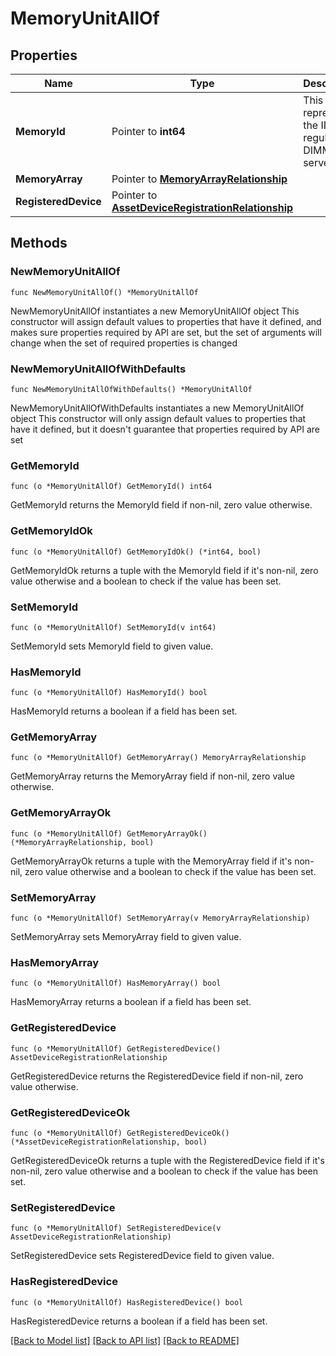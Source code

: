 # MemoryUnitAllOf

## Properties

Name | Type | Description | Notes
------------ | ------------- | ------------- | -------------
**MemoryId** | Pointer to **int64** | This represents the ID of a regular DIMM on a server. | [optional] [readonly] 
**MemoryArray** | Pointer to [**MemoryArrayRelationship**](memory.Array.Relationship.md) |  | [optional] 
**RegisteredDevice** | Pointer to [**AssetDeviceRegistrationRelationship**](asset.DeviceRegistration.Relationship.md) |  | [optional] 

## Methods

### NewMemoryUnitAllOf

`func NewMemoryUnitAllOf() *MemoryUnitAllOf`

NewMemoryUnitAllOf instantiates a new MemoryUnitAllOf object
This constructor will assign default values to properties that have it defined,
and makes sure properties required by API are set, but the set of arguments
will change when the set of required properties is changed

### NewMemoryUnitAllOfWithDefaults

`func NewMemoryUnitAllOfWithDefaults() *MemoryUnitAllOf`

NewMemoryUnitAllOfWithDefaults instantiates a new MemoryUnitAllOf object
This constructor will only assign default values to properties that have it defined,
but it doesn't guarantee that properties required by API are set

### GetMemoryId

`func (o *MemoryUnitAllOf) GetMemoryId() int64`

GetMemoryId returns the MemoryId field if non-nil, zero value otherwise.

### GetMemoryIdOk

`func (o *MemoryUnitAllOf) GetMemoryIdOk() (*int64, bool)`

GetMemoryIdOk returns a tuple with the MemoryId field if it's non-nil, zero value otherwise
and a boolean to check if the value has been set.

### SetMemoryId

`func (o *MemoryUnitAllOf) SetMemoryId(v int64)`

SetMemoryId sets MemoryId field to given value.

### HasMemoryId

`func (o *MemoryUnitAllOf) HasMemoryId() bool`

HasMemoryId returns a boolean if a field has been set.

### GetMemoryArray

`func (o *MemoryUnitAllOf) GetMemoryArray() MemoryArrayRelationship`

GetMemoryArray returns the MemoryArray field if non-nil, zero value otherwise.

### GetMemoryArrayOk

`func (o *MemoryUnitAllOf) GetMemoryArrayOk() (*MemoryArrayRelationship, bool)`

GetMemoryArrayOk returns a tuple with the MemoryArray field if it's non-nil, zero value otherwise
and a boolean to check if the value has been set.

### SetMemoryArray

`func (o *MemoryUnitAllOf) SetMemoryArray(v MemoryArrayRelationship)`

SetMemoryArray sets MemoryArray field to given value.

### HasMemoryArray

`func (o *MemoryUnitAllOf) HasMemoryArray() bool`

HasMemoryArray returns a boolean if a field has been set.

### GetRegisteredDevice

`func (o *MemoryUnitAllOf) GetRegisteredDevice() AssetDeviceRegistrationRelationship`

GetRegisteredDevice returns the RegisteredDevice field if non-nil, zero value otherwise.

### GetRegisteredDeviceOk

`func (o *MemoryUnitAllOf) GetRegisteredDeviceOk() (*AssetDeviceRegistrationRelationship, bool)`

GetRegisteredDeviceOk returns a tuple with the RegisteredDevice field if it's non-nil, zero value otherwise
and a boolean to check if the value has been set.

### SetRegisteredDevice

`func (o *MemoryUnitAllOf) SetRegisteredDevice(v AssetDeviceRegistrationRelationship)`

SetRegisteredDevice sets RegisteredDevice field to given value.

### HasRegisteredDevice

`func (o *MemoryUnitAllOf) HasRegisteredDevice() bool`

HasRegisteredDevice returns a boolean if a field has been set.


[[Back to Model list]](../README.md#documentation-for-models) [[Back to API list]](../README.md#documentation-for-api-endpoints) [[Back to README]](../README.md)


